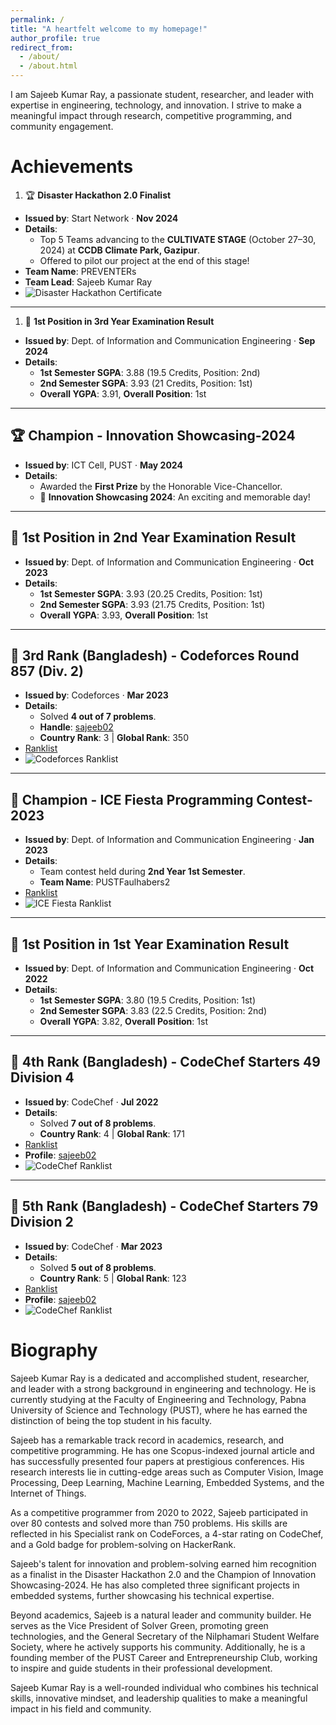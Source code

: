 ```yaml
---
permalink: /
title: "A heartfelt welcome to my homepage!"
author_profile: true
redirect_from: 
  - /about/
  - /about.html
---
```


I am Sajeeb Kumar Ray, a passionate student, researcher, and leader with expertise in engineering, technology, and innovation. I strive to make a meaningful impact through research, competitive programming, and community engagement.


Achievements
======

1. 🏆 **Disaster Hackathon 2.0 Finalist**
- **Issued by**: Start Network · **Nov 2024**
- **Details**:  
  - Top 5 Teams advancing to the **CULTIVATE STAGE** (October 27–30, 2024) at **CCDB Climate Park, Gazipur**.  
  - Offered to pilot our project at the end of this stage!  
- **Team Name**: PREVENTERs  
- **Team Lead**: Sajeeb Kumar Ray  
- ![Disaster Hackathon Certificate](Disaster_Hackathon_2.0_Top-5_Certificate.png)

---

1. 🥇 **1st Position in 3rd Year Examination Result**
- **Issued by**: Dept. of Information and Communication Engineering · **Sep 2024**  
- **Details**:  
  - **1st Semester SGPA**: 3.88 (19.5 Credits, Position: 2nd)  
  - **2nd Semester SGPA**: 3.93 (21 Credits, Position: 1st)  
  - **Overall YGPA**: 3.91, **Overall Position**: 1st  

---

## 🏆 **Champion - Innovation Showcasing-2024**
- **Issued by**: ICT Cell, PUST · **May 2024**  
- **Details**:  
  - Awarded the **First Prize** by the Honorable Vice-Chancellor.  
  - 🎉 **Innovation Showcasing 2024**: An exciting and memorable day!  

---

## 🥇 **1st Position in 2nd Year Examination Result**
- **Issued by**: Dept. of Information and Communication Engineering · **Oct 2023**  
- **Details**:  
  - **1st Semester SGPA**: 3.93 (20.25 Credits, Position: 1st)  
  - **2nd Semester SGPA**: 3.93 (21.75 Credits, Position: 1st)  
  - **Overall YGPA**: 3.93, **Overall Position**: 1st  

---

## 🥉 **3rd Rank (Bangladesh) - Codeforces Round 857 (Div. 2)**
- **Issued by**: Codeforces · **Mar 2023**  
- **Details**:  
  - Solved **4 out of 7 problems**.  
  - **Handle**: [sajeeb02](https://codeforces.com/profile/sajeeb02)  
  - **Country Rank**: 3 | **Global Rank**: 350  
- [Ranklist](https://codeforces.com/contest/1802/standings/participant/151147589#p151147589)  
- ![Codeforces Ranklist](Codeforces_Round_857_Ranklist.jpg)

---

## 🥇 **Champion - ICE Fiesta Programming Contest-2023**
- **Issued by**: Dept. of Information and Communication Engineering · **Jan 2023**  
- **Details**:  
  - Team contest held during **2nd Year 1st Semester**.  
  - **Team Name**: PUSTFaulhabers2  
- [Ranklist](https://lightoj.com/contest/icefiesta2023/ranklist)  
- ![ICE Fiesta Ranklist](ICE_FIESTA_2023_PROGRAMMING_CONTEST_RANKLIST.jpg)

---

## 🥇 **1st Position in 1st Year Examination Result**
- **Issued by**: Dept. of Information and Communication Engineering · **Oct 2022**  
- **Details**:  
  - **1st Semester SGPA**: 3.80 (19.5 Credits, Position: 1st)  
  - **2nd Semester SGPA**: 3.83 (22.5 Credits, Position: 2nd)  
  - **Overall YGPA**: 3.82, **Overall Position**: 1st  

---

## 🏅 **4th Rank (Bangladesh) - CodeChef Starters 49 Division 4**
- **Issued by**: CodeChef · **Jul 2022**  
- **Details**:  
  - Solved **7 out of 8 problems**.  
  - **Country Rank**: 4 | **Global Rank**: 171  
- [Ranklist](https://www.codechef.com/rankings/START49D?filterBy=Country%3DBangladesh&itemsPerPage=100&order=asc&page=1&sortBy=rank)  
- **Profile**: [sajeeb02](https://www.codechef.com/users/sajeeb02)  
- ![CodeChef Ranklist](CodeChef_Ranklist_START49D.jpg)

---

## 🏅 **5th Rank (Bangladesh) - CodeChef Starters 79 Division 2**
- **Issued by**: CodeChef · **Mar 2023**  
- **Details**:  
  - Solved **5 out of 8 problems**.  
  - **Country Rank**: 5 | **Global Rank**: 123  
- [Ranklist](https://www.codechef.com/rankings/START79B?filterBy=Country%3DBangladesh&itemsPerPage=100&order=asc&page=1&sortBy=rank)  
- **Profile**: [sajeeb02](https://www.codechef.com/users/sajeeb02)  
- ![CodeChef Ranklist](CodeChef_Ranklist_START79B.jpg)


Biography
======
Sajeeb Kumar Ray is a dedicated and accomplished student, researcher, and leader with a strong background in engineering and technology. He is currently studying at the Faculty of Engineering and Technology, Pabna University of Science and Technology (PUST), where he has earned the distinction of being the top student in his faculty.

Sajeeb has a remarkable track record in academics, research, and competitive programming. He has one Scopus-indexed journal article and has successfully presented four papers at prestigious conferences. His research interests lie in cutting-edge areas such as Computer Vision, Image Processing, Deep Learning, Machine Learning, Embedded Systems, and the Internet of Things.

As a competitive programmer from 2020 to 2022, Sajeeb participated in over 80 contests and solved more than 750 problems. His skills are reflected in his Specialist rank on CodeForces, a 4-star rating on CodeChef, and a Gold badge for problem-solving on HackerRank.

Sajeeb's talent for innovation and problem-solving earned him recognition as a finalist in the Disaster Hackathon 2.0 and the Champion of Innovation Showcasing-2024. He has also completed three significant projects in embedded systems, further showcasing his technical expertise.

Beyond academics, Sajeeb is a natural leader and community builder. He serves as the Vice President of Solver Green, promoting green technologies, and the General Secretary of the Nilphamari Student Welfare Society, where he actively supports his community. Additionally, he is a founding member of the PUST Career and Entrepreneurship Club, working to inspire and guide students in their professional development.

Sajeeb Kumar Ray is a well-rounded individual who combines his technical skills, innovative mindset, and leadership qualities to make a meaningful impact in his field and community.